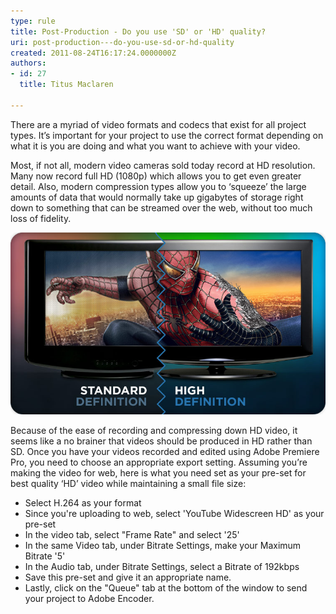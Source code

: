 ```yaml
---
type: rule
title: Post-Production - Do you use 'SD' or 'HD' quality?
uri: post-production---do-you-use-sd-or-hd-quality
created: 2011-08-24T16:17:24.0000000Z
authors:
- id: 27
  title: Titus Maclaren

---
```


There are a myriad of video formats and codecs that exist for all project types. It’s important for your project to use the correct format depending on what it is you are doing and what you want to achieve with your video.

 
Most, if not all, modern video cameras sold today record at HD resolution. Many now record full HD (1080p) which allows you to get even greater detail. Also, modern compression types allow you to ‘squeeze’ the large amounts of data that would normally take up gigabytes of storage right down to something that can be streamed over the web, without too much loss of fidelity.

![](SD-vs-HD.jpg)

Because of the ease of recording and compressing down HD video, it seems like a no brainer that videos should be produced in HD rather than SD. Once you have your videos recorded and edited using Adobe Premiere Pro, you need to choose an appropriate export setting. Assuming you’re making the video for web, here is what you need set as your pre-set for best quality ‘HD’ video while maintaining a small file size:

- Select H.264 as your format
- Since you're uploading to web, select 'YouTube Widescreen HD' as your pre-set
- In the video tab, select "Frame Rate" and select '25'
- In the same Video tab, under Bitrate Settings, make your Maximum Bitrate '5'
- In the Audio tab, under Bitrate Settings, select a Bitrate of 192kbps
- Save this pre-set and give it an appropriate name.
- Lastly, click on the "Queue" tab at the bottom of the window to send your project to Adobe Encoder.
